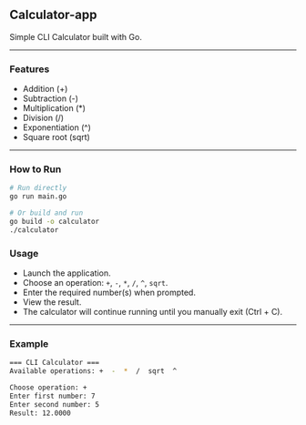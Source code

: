 ## Calculator-app

Simple CLI Calculator built with Go.

---

### Features
- Addition (+)
- Subtraction (-)
- Multiplication (*)
- Division (/)
- Exponentiation (^)
- Square root (sqrt)

---

### How to Run
```bash
# Run directly
go run main.go

# Or build and run
go build -o calculator
./calculator
```
### Usage
- Launch the application.
- Choose an operation: `+`, `-`, `*`, `/`, `^`, `sqrt`.
- Enter the required number(s) when prompted.
- View the result.
- The calculator will continue running until you manually exit (Ctrl + C).

---

### Example
```bash
=== CLI Calculator ===
Available operations: +  -  *  /  sqrt  ^

Choose operation: +
Enter first number: 7
Enter second number: 5
Result: 12.0000
```
